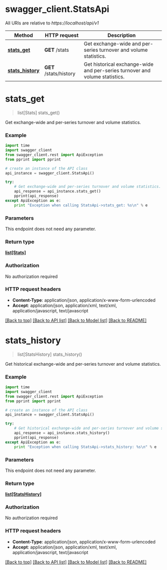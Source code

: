 # swagger_client.StatsApi

All URIs are relative to *https://localhost/api/v1*

Method | HTTP request | Description
------------- | ------------- | -------------
[**stats_get**](StatsApi.md#stats_get) | **GET** /stats | Get exchange-wide and per-series turnover and volume statistics.
[**stats_history**](StatsApi.md#stats_history) | **GET** /stats/history | Get historical exchange-wide and per-series turnover and volume statistics.


# **stats_get**
> list[Stats] stats_get()

Get exchange-wide and per-series turnover and volume statistics.

### Example 
```python
import time
import swagger_client
from swagger_client.rest import ApiException
from pprint import pprint

# create an instance of the API class
api_instance = swagger_client.StatsApi()

try: 
    # Get exchange-wide and per-series turnover and volume statistics.
    api_response = api_instance.stats_get()
    pprint(api_response)
except ApiException as e:
    print "Exception when calling StatsApi->stats_get: %s\n" % e
```

### Parameters
This endpoint does not need any parameter.

### Return type

[**list[Stats]**](Stats.md)

### Authorization

No authorization required

### HTTP request headers

 - **Content-Type**: application/json, application/x-www-form-urlencoded
 - **Accept**: application/json, application/xml, text/xml, application/javascript, text/javascript

[[Back to top]](#) [[Back to API list]](../README.md#documentation-for-api-endpoints) [[Back to Model list]](../README.md#documentation-for-models) [[Back to README]](../README.md)

# **stats_history**
> list[StatsHistory] stats_history()

Get historical exchange-wide and per-series turnover and volume statistics.

### Example 
```python
import time
import swagger_client
from swagger_client.rest import ApiException
from pprint import pprint

# create an instance of the API class
api_instance = swagger_client.StatsApi()

try: 
    # Get historical exchange-wide and per-series turnover and volume statistics.
    api_response = api_instance.stats_history()
    pprint(api_response)
except ApiException as e:
    print "Exception when calling StatsApi->stats_history: %s\n" % e
```

### Parameters
This endpoint does not need any parameter.

### Return type

[**list[StatsHistory]**](StatsHistory.md)

### Authorization

No authorization required

### HTTP request headers

 - **Content-Type**: application/json, application/x-www-form-urlencoded
 - **Accept**: application/json, application/xml, text/xml, application/javascript, text/javascript

[[Back to top]](#) [[Back to API list]](../README.md#documentation-for-api-endpoints) [[Back to Model list]](../README.md#documentation-for-models) [[Back to README]](../README.md)

